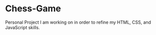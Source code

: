# Chess-Game

Personal Project I am working on in order to refine my HTML, CSS, and JavaScript skills.
